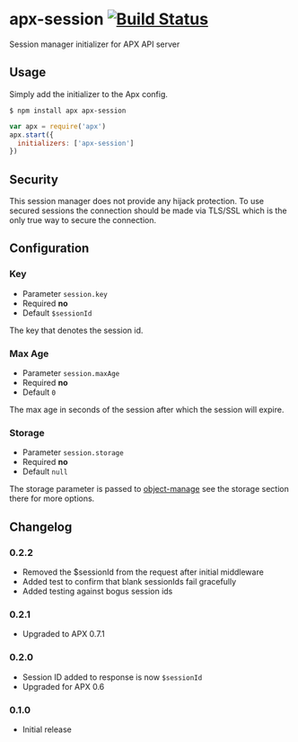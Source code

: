 # apx-session [![Build Status](https://travis-ci.org/snailjs/apx-session.png?branch=master)](https://travis-ci.org/snailjs/apx-session)

Session manager initializer for APX API server

## Usage

Simply add the initializer to the Apx config.

```
$ npm install apx apx-session
```

```js
var apx = require('apx')
apx.start({
  initializers: ['apx-session']
})
```

## Security

This session manager does not provide any hijack protection. To use secured sessions the connection should be made
via TLS/SSL which is the only true way to secure the connection.

## Configuration

### Key
* Parameter `session.key`
* Required **no**
* Default `$sessionId`

The key that denotes the session id.

### Max Age
* Parameter `session.maxAge`
* Required **no**
* Default `0`

The max age in seconds of the session after which the session will expire.

### Storage
* Parameter `session.storage`
* Required **no**
* Default `null`

The storage parameter is passed to [object-manage](https://github.com/snailjs/object-manage) see the storage section
there for more options.

## Changelog

### 0.2.2
* Removed the $sessionId from the request after initial middleware
* Added test to confirm that blank sessionIds fail gracefully
* Added testing against bogus session ids

### 0.2.1
* Upgraded to APX 0.7.1

### 0.2.0
* Session ID added to response is now `$sessionId`
* Upgraded for APX 0.6

### 0.1.0
* Initial release
